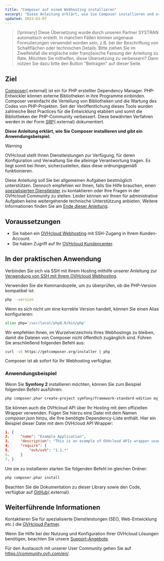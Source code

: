 ```yaml
---
title: "Composer auf einem Webhosting installieren"
excerpt: "Diese Anleitung erklärt, wie Sie Composer installieren und erste Schritte ausführen"
updated: 2023-03-07
---
```


> [!primary]
> Diese Übersetzung wurde durch unseren Partner SYSTRAN automatisch erstellt. In manchen Fällen können ungenaue Formulierungen verwendet worden sein, z.B. bei der Beschriftung von Schaltflächen oder technischen Details. Bitte ziehen Sie im Zweifelsfall die englische oder französische Fassung der Anleitung zu Rate. Möchten Sie mithelfen, diese Übersetzung zu verbessern? Dann nutzen Sie dazu bitte den Button "Beitragen" auf dieser Seite.
>

## Ziel 

[Composer](https://getcomposer.org/){.external} ist ein für PHP erstellter Dependency Manager. PHP-Entwickler können externe Bibliotheken in ihre Programme einbinden. Composer vereinfacht die Verteilung von Bibliotheken und die Wartung des Codes von PHP-Projekten. Seit der Veröffentlichung dieses Tools wurden zahlreiche Best Practices für die Entwicklung etabliert und somit die Bibliotheken der PHP-Community verbessert. Diese bewährten Verfahren werden in der Form [SRP](http://www.php-fig.org/){.external} dokumentiert.

**Diese Anleitung erklärt, wie Sie Composer installieren und gibt ein Anwendungsbeispiel.**

> [!warning]
> OVHcloud stellt Ihnen Dienstleistungen zur Verfügung, für deren Konfiguration und Verwaltung Sie die alleinige Verantwortung tragen. Es liegt somit bei Ihnen, sicherzustellen, dass diese ordnungsgemäß funktionieren.
> 
> Diese Anleitung soll Sie bei allgemeinen Aufgaben bestmöglich unterstützen. Dennoch empfehlen wir Ihnen, falls Sie Hilfe brauchen, einen [spezialisierten Dienstleister](https://partner.ovhcloud.com/de/directory/) zu kontaktieren oder Ihre Fragen in der OVHcloud Community zu stellen. Leider können wir Ihnen für administrative Aufgaben keine weitergehende technische Unterstützung anbieten. Weitere Informationen finden Sie am [Ende dieser Anleitung](#go-further).
>

## Voraussetzungen

- Sie haben ein [OVHcloud Webhosting](https://www.ovhcloud.com/de/web-hosting/) mit SSH-Zugang in Ihrem Kunden-Account.
- Sie haben Zugriff auf Ihr [OVHcloud Kundencenter](https://www.ovh.com/auth/?action=gotomanager&from=https://www.ovh.de/&ovhSubsidiary=de).

## In der praktischen Anwendung

Verbinden Sie sich via SSH mit Ihrem Hosting mithilfe unserer Anleitung zur [Verwendung von SSH mit Ihrem OVHcloud Webhosting](/pages/web_cloud/web_hosting/ssh_on_webhosting).

Verwenden Sie die Kommandozeile, um zu überprüfen, ob die PHP-Version kompatibel ist:

```bash
php --version
```

Wenn es sich nicht um eine korrekte Version handelt, können Sie einen Alias konfigurieren:

```bash
alias php='/usr/local/php8.0/bin/php'
```

Wir empfehlen Ihnen, im Wurzelverzeichnis Ihres Webhostings zu bleiben, damit die Dateien von Composer nicht öffentlich zugänglich sind. Führen Sie anschließend folgenden Befehl aus:

```bash
curl -sS https://getcomposer.org/installer | php
```

Composer ist ab sofort für Ihr Webhosting verfügbar.

### Anwendungsbeispiel

Wenn Sie **Symfony 2** installieren möchten, können Sie zum Beispiel folgenden Befehl ausführen:

```bash
php composer.phar create-project symfony/framework-standard-edition my_project_name "2.7.*"
```

Sie können auch die OVHcloud API über Ihr Hosting mit dem offiziellen Wrapper verwenden. Fügen Sie hierzu eine Datei mit dem Namen *composer.json* hinzu, die Ihre benötigte Dependency-Liste enthält. Hier ein Beispiel dieser Datei mit dem OVHcloud API Wrapper:

```json
1. {
2.     "name": "Example Application",
3.     "description": "This is an example of OVHcloud APIs wrapper usage",
4.     "require": {
5.         "ovh/ovh": "1.1.*"
6.     }
7. }
```

Um sie zu installieren starten Sie folgenden Befehl im gleichen Ordner:

```bash
php composer.phar install
```

Beachten Sie die Dokumentation zu dieser Library sowie den Code, verfügbar auf [GitHub](https://github.com/ovh/php-ovh){.external}.

## Weiterführende Informationen <a name="go-further"></a>

Kontaktieren Sie für spezialisierte Dienstleistungen (SEO, Web-Entwicklung etc.) die [OVHcloud Partner](https://partner.ovhcloud.com/de/directory/).

Wenn Sie Hilfe bei der Nutzung und Konfiguration Ihrer OVHcloud Lösungen benötigen, beachten Sie unsere [Support-Angebote](/links/support).

Für den Austausch mit unserer User Community gehen Sie auf <https://community.ovh.com/en/>.